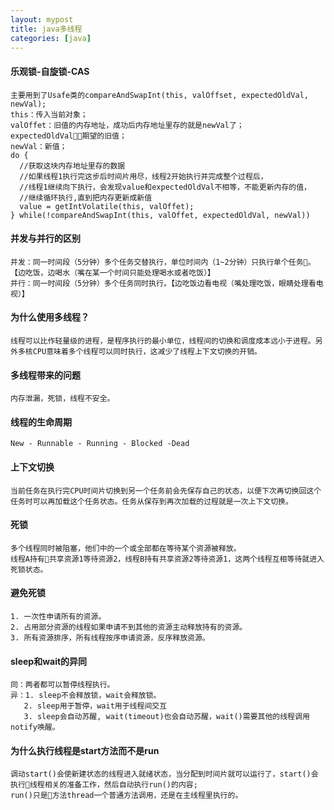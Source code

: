 ```yaml
---
layout: mypost
title: java多线程
categories: [java]
---
```


#### 乐观锁-自旋锁-CAS
```
主要用到了Usafe类的compareAndSwapInt(this, valOffset, expectedOldVal, newVal);
this：传入当前对象；
valOffet：旧值的内存地址，成功后内存地址里存的就是newVal了；
expectedOldVal：期望的旧值；
newVal：新值；
do {
  //获取这块内存地址里存的数据
  //如果线程1执行完这步后时间片用尽，线程2开始执行并完成整个过程后，
  //线程1继续向下执行，会发现value和expectedOldVal不相等，不能更新内存的值，
  //继续循环执行,直到把内存更新成新值
  value = getIntVolatile(this, valOffet);
} while(!compareAndSwapInt(this, valOffet, expectedOldVal, newVal))
```

#### 并发与并行的区别
```
并发：同一时间段（5分钟）多个任务交替执行，单位时间内（1~2分钟）只执行单个任务。【边吃饭，边喝水（嘴在某一个时间只能处理喝水或者吃饭）】
并行：同一时间段（5分钟）多个任务同时执行。【边吃饭边看电视（嘴处理吃饭，眼睛处理看电视）】
```
#### 为什么使用多线程？
```
线程可以比作轻量级的进程，是程序执行的最小单位，线程间的切换和调度成本远小于进程。另外多核CPU意味着多个线程可以同时执行，这减少了线程上下文切换的开销。
```
#### 多线程带来的问题
```
内存泄漏，死锁，线程不安全。
```
#### 线程的生命周期
```
New - Runnable - Running - Blocked -Dead
```

#### 上下文切换
```
当前任务在执行完CPU时间片切换到另一个任务前会先保存自己的状态，以便下次再切换回这个任务时可以再加载这个任务状态。任务从保存到再次加载的过程就是一次上下文切换。
```

#### 死锁
```
多个线程同时被阻塞，他们中的一个或全部都在等待某个资源被释放。
线程A持有共享资源1等待资源2，线程B持有共享资源2等待资源1，这两个线程互相等待就进入死锁状态。
```

#### 避免死锁
```
1. 一次性申请所有的资源。
2. 占用部分资源的线程如果申请不到其他的资源主动释放持有的资源。
3. 所有资源排序，所有线程按序申请资源，反序释放资源。
```

#### sleep和wait的异同
```
同：两者都可以暂停线程执行。
异：1. sleep不会释放锁，wait会释放锁。
   2. sleep用于暂停，wait用于线程间交互
   3. sleep会自动苏醒, wait(timeout)也会自动苏醒，wait()需要其他的线程调用notify唤醒。
```
#### 为什么执行线程是start方法而不是run
```
调动start()会使新建状态的线程进入就绪状态，当分配到时间片就可以运行了，start()会执行线程相关的准备工作，然后自动执行run()的内容;
run()只是方法thread一个普通方法调用，还是在主线程里执行的。
```

